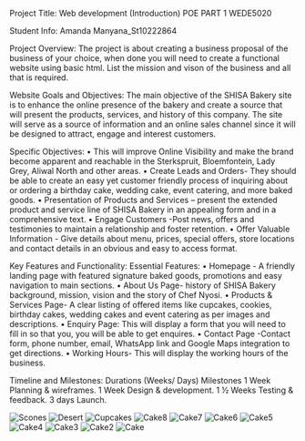 Project Title: Web development (Introduction) POE PART 1 WEDE5020

Student Info: Amanda Manyana_St10222864

Project Overview: The project is about creating a business proposal of the business of your choice, when done you will need to create a functional website using basic html. List the mission and vison of the business and all that is required.

Website Goals and Objectives: The main objective of the SHISA Bakery site is to enhance the online presence of the bakery and create a source that will present the products, services, and history of this company. The site will serve as a source of information and an online sales channel since it will be designed to attract, engage and interest customers.

Specific Objectives:
•	This will improve Online Visibility and make the brand become apparent and reachable in the Sterkspruit, Bloemfontein, Lady Grey, Aliwal North and other areas.
•	Create Leads and Orders- They should be able to create an easy yet customer friendly process of inquiring about or ordering a birthday cake, wedding cake, event catering, and more baked goods.
•	Presentation of Products and Services – present the extended product and service line of SHISA Bakery in an appealing form and in a comprehensive text.
•	Engage Customers -Post news, offers and testimonies to maintain a relationship and foster retention.
•	Offer Valuable Information - Give details about menu, prices, special offers, store locations and contact details in an obvious and easy to access format.

Key Features and Functionality: Essential Features:
•	Homepage - A friendly landing page with featured signature baked goods, promotions and easy navigation to main sections.
•	About Us Page- history of SHISA Bakery background, mission, vision and the story of Chef Nyosi.
•	Products & Services Page- A clear listing of offered items like cupcakes, cookies, birthday cakes, wedding cakes and event catering as per images and descriptions.
•	Enquiry Page:  This will display a form that you will need to fill in so that you, you will be able to get enquires.
•	Contact Page -Contact form, phone number, email, WhatsApp link and Google Maps integration to get directions.
•	Working Hours- This will display the working hours of the business.

Timeline and Milestones:
Durations (Weeks/ Days)	Milestones
1 Week	Planning & wireframes.
 1 Week	Design & development.
 1 ½ Weeks	Testing & feedback.
  3 days	Launch.

![Scones](https://github.com/user-attachments/assets/cf52e141-3c01-43b0-8239-389b00266306)
![Desert](https://github.com/user-attachments/assets/f3659167-8fd7-40d0-8fd9-e88d077ab9bd)
![Cupcakes](https://github.com/user-attachments/assets/6394429f-385a-4613-89c1-48ef38fb13d1)
![Cake8](https://github.com/user-attachments/assets/91522594-b9e6-454b-813f-4fd24038c793)
![Cake7](https://github.com/user-attachments/assets/b24961d7-40c2-4d38-b135-498f1d760754)
![Cake6](https://github.com/user-attachments/assets/62a5501a-03ae-44d8-8372-ed2fd9b54ea3)
![Cake5](https://github.com/user-attachments/assets/60bf6012-9698-4594-b0c2-d79b9e0a1b20)
![Cake4](https://github.com/user-attachments/assets/11ccc462-933c-405a-a3d0-e3baedd05785)
![Cake3](https://github.com/user-attachments/assets/2a8a0486-5e35-4099-b1f3-9d1c09379aa4)
![Cake2](https://github.com/user-attachments/assets/a2968313-4886-4e97-9b8c-ba42c0e80479)
![Cake](https://github.com/user-attachments/assets/6971ff67-d0d1-45ce-840f-3b267d7ed30b)
